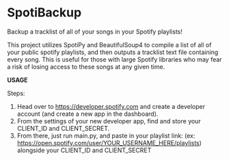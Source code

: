 # SpotiBackup
Backup a tracklist of all of your songs in your Spotify playlists!

This project utilizes SpotiPy and BeautifulSoup4 to compile a list of all of your public spotify playlists, and then outputs a tracklist text file containing every song. This is useful for those with large Spotify libraries who may fear a risk of losing access to these songs at any given time.

**USAGE**

Steps:
1. Head over to https://developer.spotify.com and create a developer account (and create a new app in the dashboard).
2. From the settings of your new developer app, find and store your CLIENT_ID and CLIENT_SECRET.
4. From there, just run main.py, and paste in your playlist link: (ex: https://open.spotify.com/user/YOUR_USERNAME_HERE/playlists) alongside your CLIENT_ID and CLIENT_SECRET

